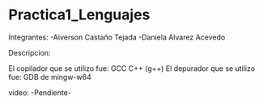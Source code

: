# Practica1_Lenguajes

Integrantes:
-Aiverson Castaño Tejada
-Daniela Alvarez Acevedo 

Descripcion:

El copilador que se utilizo fue: 
GCC C++ (g++)
El depurador que se utilizo fue:
GDB de mingw-w64

video:
  -Pendiente-
